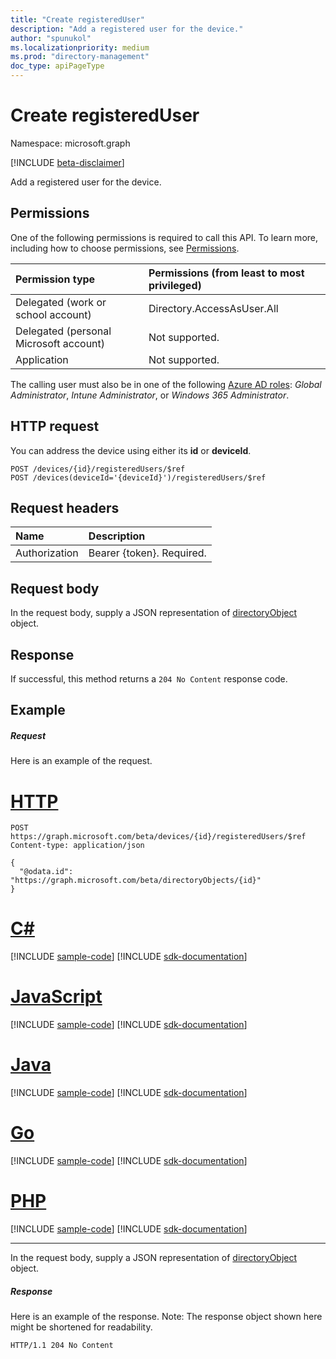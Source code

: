 ```yaml
---
title: "Create registeredUser"
description: "Add a registered user for the device."
author: "spunukol"
ms.localizationpriority: medium
ms.prod: "directory-management"
doc_type: apiPageType
---
```


# Create registeredUser

Namespace: microsoft.graph

[!INCLUDE [beta-disclaimer](../../includes/beta-disclaimer.md)]

Add a registered user for the device.

## Permissions
One of the following permissions is required to call this API. To learn more, including how to choose permissions, see [Permissions](/graph/permissions-reference).


|Permission type      | Permissions (from least to most privileged)              |
|:--------------------|:---------------------------------------------------------|
|Delegated (work or school account) | Directory.AccessAsUser.All |
|Delegated (personal Microsoft account) | Not supported.    |
|Application | Not supported. |

The calling user must also be in one of the following [Azure AD roles](/azure/active-directory/roles/permissions-reference): *Global Administrator*, *Intune Administrator*, or *Windows 365 Administrator*.

## HTTP request

You can address the device using either its **id** or **deviceId**.
<!-- { "blockType": "ignored" } -->
```http
POST /devices/{id}/registeredUsers/$ref
POST /devices(deviceId='{deviceId}')/registeredUsers/$ref
```
## Request headers
| Name       | Description|
|:---------------|:--------|
| Authorization  | Bearer {token}. Required. |

## Request body
In the request body, supply a JSON representation of [directoryObject](../resources/directoryobject.md) object.

## Response

If successful, this method returns a `204 No Content` response code.

## Example
##### Request
Here is an example of the request.

# [HTTP](#tab/http)
<!-- {
  "blockType": "request",
  "name": "create_directoryobject_from_device_2"
}-->
```http
POST https://graph.microsoft.com/beta/devices/{id}/registeredUsers/$ref
Content-type: application/json

{
  "@odata.id": "https://graph.microsoft.com/beta/directoryObjects/{id}"
}
```

# [C#](#tab/csharp)
[!INCLUDE [sample-code](../includes/snippets/csharp/create-directoryobject-from-device-2-csharp-snippets.md)]
[!INCLUDE [sdk-documentation](../includes/snippets/snippets-sdk-documentation-link.md)]

# [JavaScript](#tab/javascript)
[!INCLUDE [sample-code](../includes/snippets/javascript/create-directoryobject-from-device-2-javascript-snippets.md)]
[!INCLUDE [sdk-documentation](../includes/snippets/snippets-sdk-documentation-link.md)]

# [Java](#tab/java)
[!INCLUDE [sample-code](../includes/snippets/java/create-directoryobject-from-device-2-java-snippets.md)]
[!INCLUDE [sdk-documentation](../includes/snippets/snippets-sdk-documentation-link.md)]

# [Go](#tab/go)
[!INCLUDE [sample-code](../includes/snippets/go/create-directoryobject-from-device-2-go-snippets.md)]
[!INCLUDE [sdk-documentation](../includes/snippets/snippets-sdk-documentation-link.md)]

# [PHP](#tab/php)
[!INCLUDE [sample-code](../includes/snippets/php/create-directoryobject-from-device-2-php-snippets.md)]
[!INCLUDE [sdk-documentation](../includes/snippets/snippets-sdk-documentation-link.md)]

---

In the request body, supply a JSON representation of [directoryObject](../resources/directoryobject.md) object.
##### Response
Here is an example of the response. Note: The response object shown here might be shortened for readability.
<!-- {
  "blockType": "response"
} -->
```http
HTTP/1.1 204 No Content
```

<!-- uuid: 8fcb5dbc-d5aa-4681-8e31-b001d5168d79
2015-10-25 14:57:30 UTC -->
<!--
{
  "type": "#page.annotation",
  "description": "Create registeredUser",
  "keywords": "",
  "section": "documentation",
  "tocPath": "",
  "suppressions": [
  ]
}
-->


